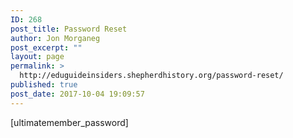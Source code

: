 ```yaml
---
ID: 268
post_title: Password Reset
author: Jon Morganeg
post_excerpt: ""
layout: page
permalink: >
  http://eduguideinsiders.shepherdhistory.org/password-reset/
published: true
post_date: 2017-10-04 19:09:57
---
```

[ultimatemember_password]